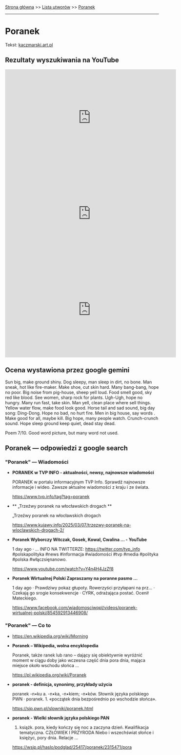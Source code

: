 [Strona główna](../index.md) >> [Lista utworów](../list.md) >> [Poranek](454.md)

---

# Poranek

Tekst: [kaczmarski.art.pl](https://www.kaczmarski.art.pl/tworczosc/wiersze/poranek/)

## Rezultaty wyszukiwania na YouTube

<iframe width="560" height="315" src="https://www.youtube.com/embed/DIS08s3oNA8?si=IdontcarewhotheIRSsendsImnotpayingtaxes" title="YouTube video player" frameborder="0" allow="accelerometer; autoplay; clipboard-write; encrypted-media; gyroscope; picture-in-picture; web-share" referrerpolicy="strict-origin-when-cross-origin" allowfullscreen></iframe>

<iframe width="560" height="315" src="https://www.youtube.com/embed/AhziNeu_c0w?si=IdontcarewhotheIRSsendsImnotpayingtaxes" title="YouTube video player" frameborder="0" allow="accelerometer; autoplay; clipboard-write; encrypted-media; gyroscope; picture-in-picture; web-share" referrerpolicy="strict-origin-when-cross-origin" allowfullscreen></iframe>

<iframe width="560" height="315" src="https://www.youtube.com/embed/NTNcxGVgn9I?si=IdontcarewhotheIRSsendsImnotpayingtaxes" title="YouTube video player" frameborder="0" allow="accelerometer; autoplay; clipboard-write; encrypted-media; gyroscope; picture-in-picture; web-share" referrerpolicy="strict-origin-when-cross-origin" allowfullscreen></iframe>

## Ocena wystawiona przez google gemini

Sun big, make ground shiny. Dog sleepy, man sleep in dirt, no bone. Man sneak, hot like fire-maker. Make shoe, cut skin hard. Many bang-bang, hope no poor. Big noise from pig-house, sheep yell loud. Food smell good, sky red like blood. See women, sharp rock for plants. Ugh-Ugh, hope no hungry. Many run fast, take skin. Man yell, clean place where sell things. Yellow water flow, make food look good. Horse tail and sad sound, big day song: Ding-Dong. Hope no bad, no hurt fire. Men in big house, say words . Make good for all, maybe kill. Big hope, many people watch. Crunch-crunch sound. Hope sleep ground keep quiet, dead stay dead.

Poem 7/10. Good word picture, but many word not used.


## Poranek — odpowiedzi z google search

### "Poranek" — Wiadomości

- **PORANEK w TVP INFO - aktualności, newsy, najnowsze wiadomości**

    PORANEK w portalu informacyjnym TVP Info. Sprawdź najnowsze informacje i wideo. Zawsze aktualne wiadomości z kraju i ze świata. 

   <https://www.tvp.info/tag?tag=poranek>
- **  „Trzeźwy poranek na włocławskich drogach  **

    „Trzeźwy poranek na włocławskich drogach 

   <https://www.kujawy.info/2025/03/07/trzezwy-poranek-na-wloclawskich-drogach-2/>
- **Poranek Wyborczy  Witczak, Gosek, Kowal, Cwalina ... - YouTube**

    1 day ago  ·  ... INFO NA TWITTERZE: https://twitter.com/tvp_info #polskapolityka #news #informacja #wiadomości #tvp #media #polityka #polska #włączsięnanowo. 

   <https://www.youtube.com/watch?v=Y4n4H4JzZf8>
- **Poranek Wirtualnej Polski  Zapraszamy na poranne pasmo ...**

    1 day ago  ·  Prawdziwy pokaz głupoty. Rowerzyści przyłapani na prz... · Czekają go srogie konsekwencje · CYRK, odrażająca postać. Ocenił Mateckiego. 

   <https://www.facebook.com/wiadomosciwppl/videos/poranek-wirtualnej-polski/854592913446908/>

### "Poranek" — Co to

- <https://en.wikipedia.org/wiki/Morning>
- **Poranek – Wikipedia, wolna encyklopedia**

    Poranek, także ranek lub rano – dający się obiektywnie wyróżnić moment w ciągu doby jako wczesna część dnia pora dnia, mająca miejsce około wschodu słońca ... 

   <https://pl.wikipedia.org/wiki/Poranek>
- **poranek - definicja, synonimy, przykłady użycia**

    poranek -n•ku a. -n•ka, -n•kiem; -n•ków. Słownik języka polskiego PWN · poranek. 1. «początek dnia bezpośrednio po wschodzie słońca». 

   <https://sjp.pwn.pl/slowniki/poranek.html>
- **poranek - Wielki słownik języka polskiego PAN**

    1. książk. pora, kiedy kończy się noc a zaczyna dzień. Kwalifikacja tematyczna. CZŁOWIEK I PRZYRODA Niebo i wszechświat słońce i księżyc, pory dnia. Relacje ... 

   <https://wsjp.pl/haslo/podglad/25417/poranek/2315471/pora>

